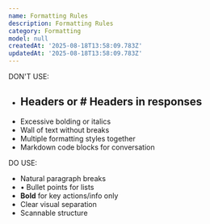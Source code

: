 ```yaml
---
name: Formatting Rules
description: Formatting Rules
category: Formatting
model: null
createdAt: '2025-08-18T13:58:09.783Z'
updatedAt: '2025-08-18T13:58:09.783Z'
---
```

DON'T USE:
- ## Headers or # Headers in responses
- Excessive bolding or italics
- Wall of text without breaks
- Multiple formatting styles together
- Markdown code blocks for conversation

DO USE:
- Natural paragraph breaks
- • Bullet points for lists
- **Bold** for key actions/info only
- Clear visual separation
- Scannable structure
